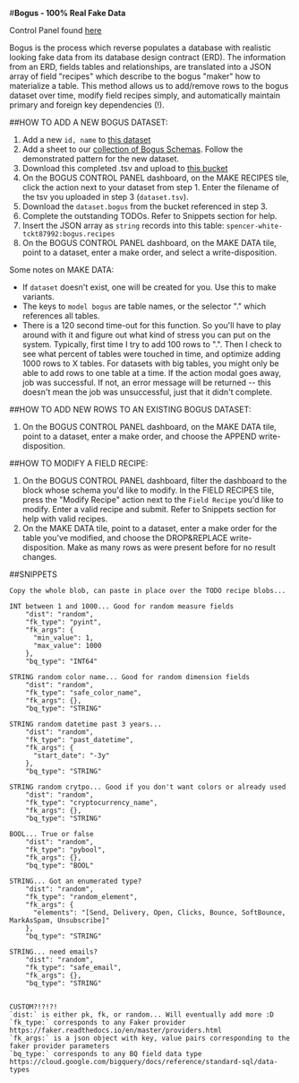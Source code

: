 #**Bogus - 100% Real Fake Data**

Control Panel found [here](https://app.dev.looker.com/dashboards/697)

Bogus is the process which reverse populates a database with realistic looking fake data from its database design contract (ERD). The information from an ERD, fields tables and relationships, are translated into a JSON array of field "recipes" which describe to the bogus "maker" how to materialize a table. This method allows us to add/remove rows to the bogus dataset over time, modify field recipes simply, and automatically maintain primary and foreign key dependencies (!).

##HOW TO ADD A NEW BOGUS DATASET:
1. Add a new `id, name` to [this dataset](https://app.dev.looker.com/sql/px9y5qysgnvynf?toggle=dat,sql)
2. Add a sheet to our [collection of Bogus Schemas](https://docs.google.com/spreadsheets/d/1e38QL47sD8Kub50WxxR5_UtDiXN_mt2ZQlHTMqax7YI/edit?usp=sharing). Follow the demonstrated pattern for the new dataset.
3. Download this completed .tsv and upload to [this bucket](https://console.cloud.google.com/storage/browser/bogus-dev)
4. On the BOGUS CONTROL PANEL dashboard, on the MAKE RECIPES tile, click the action next to your dataset from step 1. Enter the filename of the tsv you uploaded in step 3 (`dataset.tsv`).
5. Download the `dataset.bogus` from the bucket referenced in step 3.
6. Complete the outstanding TODOs. Refer to Snippets section for help.
7. Insert the JSON array as `string` records into this table:
`spencer-white-tckt87992:bogus.recipes`
8. On the BOGUS CONTROL PANEL dashboard, on the MAKE DATA tile, point to a dataset, enter a make order, and select a write-disposition.

Some notes on MAKE DATA:
- If `dataset` doesn't exist, one will be created for you. Use this to make variants.
- The keys to `model bogus` are table names, or the selector "." which references all tables.
- There is a 120 second time-out for this function. So you'll have to play around with it and figure out what kind of stress you can put on the system. Typically, first time I try to add 100 rows to ".". Then I check to see what percent of tables were touched in time, and optimize adding 1000 rows to X tables. For datasets with big tables, you might only be able to add rows to one table at a time. If the action modal goes away, job was successful. If not, an error message will be returned -- this doesn't mean the job was unsuccessful, just that it didn't complete.

##HOW TO ADD NEW ROWS TO AN EXISTING BOGUS DATASET:
1. On the BOGUS CONTROL PANEL dashboard, on the MAKE DATA tile, point to a dataset, enter a make order, and choose the APPEND write-disposition.

##HOW TO MODIFY A FIELD RECIPE:
1. On the BOGUS CONTROL PANEL dashboard, filter the dashboard to the block whose schema you'd like to modify. In the FIELD RECIPES tile, press the "Modify Recipe" action next to the `Field Recipe` you'd like to modify. Enter a valid recipe and submit. Refer to Snippets section for help with valid recipes.
2. On the MAKE DATA tile, point to a dataset, enter a make order for the table you've modified, and choose the DROP&REPLACE write-disposition. Make as many rows as were present before for no result changes.



##SNIPPETS
```
Copy the whole blob, can paste in place over the TODO recipe blobs...

INT between 1 and 1000... Good for random measure fields
    "dist": "random",
    "fk_type": "pyint",
    "fk_args": {
      "min_value": 1,
      "max_value": 1000
    },
    "bq_type": "INT64"

STRING random color name... Good for random dimension fields
    "dist": "random",
    "fk_type": "safe_color_name",
    "fk_args": {},
    "bq_type": "STRING"

STRING random datetime past 3 years...
    "dist": "random",
    "fk_type": "past_datetime",
    "fk_args": {
      "start_date": "-3y"
    },
    "bq_type": "STRING"

STRING random crytpo... Good if you don't want colors or already used
    "dist": "random",
    "fk_type": "cryptocurrency_name",
    "fk_args": {},
    "bq_type": "STRING"

BOOL... True or false
    "dist": "random",
    "fk_type": "pybool",
    "fk_args": {},
    "bq_type": "BOOL"

STRING... Got an enumerated type?
    "dist": "random",
    "fk_type": "random_element",
    "fk_args": {
      "elements": "[Send, Delivery, Open, Clicks, Bounce, SoftBounce, MarkAsSpam, Unsubscribe]"
    },
    "bq_type": "STRING"

STRING... need emails?
    "dist": "random",
    "fk_type": "safe_email",
    "fk_args": {},
    "bq_type": "STRING"


CUSTOM?!?!?!
`dist:` is either pk, fk, or random... Will eventually add more :D
`fk_type:` corresponds to any Faker provider https://faker.readthedocs.io/en/master/providers.html
`fk_args:` is a json object with key, value pairs corresponding to the faker provider parameters
`bq_type:` corresponds to any BQ field data type https://cloud.google.com/bigquery/docs/reference/standard-sql/data-types
```
